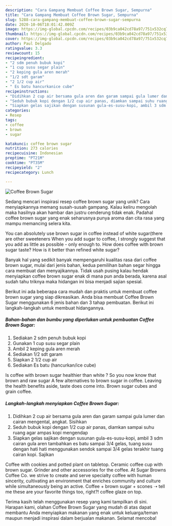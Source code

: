 ```yaml
---
description: "Cara Gampang Membuat Coffee Brown Sugar, Sempurna"
title: "Cara Gampang Membuat Coffee Brown Sugar, Sempurna"
slug: 5288-cara-gampang-membuat-coffee-brown-sugar-sempurna
date: 2020-10-06T18:01:42.009Z
image: https://img-global.cpcdn.com/recipes/03b9ca042cd78a97/751x532cq70/coffee-brown-sugar-foto-resep-utama.jpg
thumbnail: https://img-global.cpcdn.com/recipes/03b9ca042cd78a97/751x532cq70/coffee-brown-sugar-foto-resep-utama.jpg
cover: https://img-global.cpcdn.com/recipes/03b9ca042cd78a97/751x532cq70/coffee-brown-sugar-foto-resep-utama.jpg
author: Paul Delgado
ratingvalue: 3.3
reviewcount: 15
recipeingredient:
- "2 sdm penuh bubuk kopi"
- "1 cup susu segar plain"
- "2 keping gula aren merah"
- "1/2 sdt garam"
- "2 1/2 cup air"
- " Es batu hancurkanice cube"
recipeinstructions:
- "Didihkan 2 cup air bersama gula aren dan garam sampai gula lumer dan cairan mengental, angkat. Sisihkan"
- "Seduh bubuk kopi dengan 1/2 cup air panas, diamkan sampai suhu ruang agar ampas kopi mengendap"
- "Siapkan gelas sajikan dengan susunan gula-es-susu-kopi, ambil 3 sdm cairan gula aren tambahkan es batu sampai 3/4 gelas, tuang susu dengan hati hati menggunakan sendok sampai 3/4 gelas terakhir tuang cairan kopi. Sajikan"
categories:
- Resep
tags:
- coffee
- brown
- sugar

katakunci: coffee brown sugar 
nutrition: 273 calories
recipecuisine: Indonesian
preptime: "PT21M"
cooktime: "PT35M"
recipeyield: "2"
recipecategory: Lunch

---
```



![Coffee Brown Sugar](https://img-global.cpcdn.com/recipes/03b9ca042cd78a97/751x532cq70/coffee-brown-sugar-foto-resep-utama.jpg)

Sedang mencari inspirasi resep coffee brown sugar yang unik? Cara menyiapkannya memang susah-susah gampang. Kalau keliru mengolah maka hasilnya akan hambar dan justru cenderung tidak enak. Padahal coffee brown sugar yang enak seharusnya punya aroma dan cita rasa yang mampu memancing selera kita.

You can absolutely use brown sugar in coffee instead of white sugar(there are other sweeteners When you add sugar to coffee, I strongly suggest that you add as little as possible - only enough to. How does coffee with brown sugar taste? How is it better than refined white sugar?

Banyak hal yang sedikit banyak mempengaruhi kualitas rasa dari coffee brown sugar, mulai dari jenis bahan, kedua pemilihan bahan segar hingga cara membuat dan menyajikannya. Tidak usah pusing kalau hendak menyiapkan coffee brown sugar enak di mana pun anda berada, karena asal sudah tahu triknya maka hidangan ini bisa menjadi sajian spesial.


Berikut ini ada beberapa cara mudah dan praktis untuk membuat coffee brown sugar yang siap dikreasikan. Anda bisa membuat Coffee Brown Sugar menggunakan 6 jenis bahan dan 3 tahap pembuatan. Berikut ini langkah-langkah untuk membuat hidangannya.

<!--inarticleads1-->

##### Bahan-bahan dan bumbu yang diperlukan untuk pembuatan Coffee Brown Sugar:

1. Sediakan 2 sdm penuh bubuk kopi
1. Gunakan 1 cup susu segar plain
1. Ambil 2 keping gula aren merah
1. Sediakan 1/2 sdt garam
1. Siapkan 2 1/2 cup air
1. Sediakan  Es batu (hancurkan/ice cube)


Is coffee with brown sugar healthier than white ? So you now know that brown and raw sugar A few alternatives to brown sugar in coffee. Leaving the health benefits aside, taste does come into. Brown sugar cubes and grain coffee. 

<!--inarticleads2-->

##### Langkah-langkah menyiapkan Coffee Brown Sugar:

1. Didihkan 2 cup air bersama gula aren dan garam sampai gula lumer dan cairan mengental, angkat. Sisihkan
1. Seduh bubuk kopi dengan 1/2 cup air panas, diamkan sampai suhu ruang agar ampas kopi mengendap
1. Siapkan gelas sajikan dengan susunan gula-es-susu-kopi, ambil 3 sdm cairan gula aren tambahkan es batu sampai 3/4 gelas, tuang susu dengan hati hati menggunakan sendok sampai 3/4 gelas terakhir tuang cairan kopi. Sajikan


Coffee with cookies and potted plant on tabletop. Ceramic coffee cup with brown sugar. Grinder and other accessories for the coffee. At Sugar Browns Coffee Co. we strive to create and serve specialty coffee with human sincerity, cultivating an environment that enriches community and culture while simultaneously being an active. Coffee + brown sugar + scones ➝ tell me these are your favorite things too, right?! coffee glaze on top. 

Terima kasih telah menggunakan resep yang kami tampilkan di sini. Harapan kami, olahan Coffee Brown Sugar yang mudah di atas dapat membantu Anda menyiapkan makanan yang enak untuk keluarga/teman maupun menjadi inspirasi dalam berjualan makanan. Selamat mencoba!
